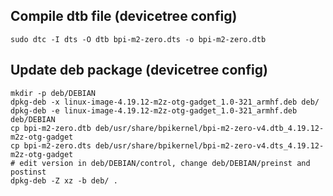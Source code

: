 ## Compile dtb file (devicetree config)

```
sudo dtc -I dts -O dtb bpi-m2-zero.dts -o bpi-m2-zero.dtb
```


## Update deb package (devicetree config)

```
mkdir -p deb/DEBIAN
dpkg-deb -x linux-image-4.19.12-m2z-otg-gadget_1.0-321_armhf.deb deb/
dpkg-deb -e linux-image-4.19.12-m2z-otg-gadget_1.0-321_armhf.deb deb/DEBIAN
cp bpi-m2-zero.dtb deb/usr/share/bpikernel/bpi-m2-zero-v4.dtb_4.19.12-m2z-otg-gadget
cp bpi-m2-zero.dts deb/usr/share/bpikernel/bpi-m2-zero-v4.dts_4.19.12-m2z-otg-gadget
# edit version in deb/DEBIAN/control, change deb/DEBIAN/preinst and postinst  
dpkg-deb -Z xz -b deb/ .
```

